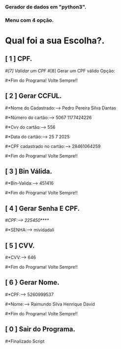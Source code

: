 
### Gerador de dados em "python3".  

### Menu com 4 opção.
# Qual foi a sua Escolha?.

## [ 1 ] CPF.  
#*[7] Validar um CPF
#*[8] Gerar um CPF válido
Opção:

#*Fim do Programa! Volte Sempre!!


## [ 2 ] Gerar CCFUL. 
#*Nome do Cadastrado:--> Pedro Pereira Silva Dantas

#*Número do cartão:--> 5067 1177424226

#*Cvv do cartão:--> 556

#*Data do cartão:--> 25 7 2025

#*CPF cadastrado no cartão:--> 28461064259

#*Fim do Programa! Volte Sempre!!


## [ 3 ] Bin Válida.      

#*Bin-Valida:-->  451416

#*Fim do Programa! Volte Sempre!!

## [ 4 ] Gerar Senha E CPF. 

#*CPF:-->  225450*****

#*SENHA:-->  mividadali


## [ 5 ] CVV.             

#*CVV:-->  646

#*Fim do Programa! Volte Sempre!!

## [ 6 } Gerar Nome.     

#*CPF:--> 5260999537

#*Nome:--> Raimundo Silva Henrique David

#*Fim do Programa! Volte Sempre!!

## [ 0 ] Sair do Programa. 

#*Finalizado Script 
